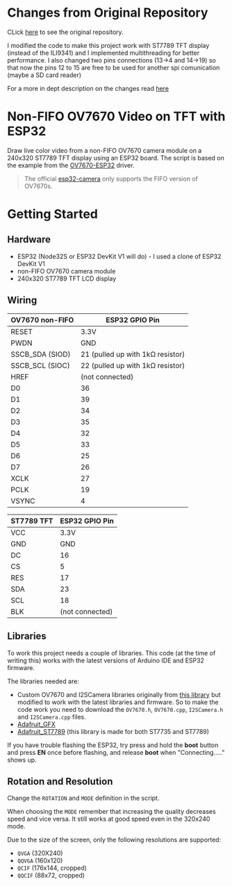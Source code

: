 # Changes from Original Repository
CLick [here](https://github.com/alankrantas/OV7670-ESP32-TFT) to see the original repository.

I modified the code to make this project work with ST7789 TFT display (instead of the ILI9341) and I implemented multithreading for better performance. I also changed two pins connections (13->4 and 14->19) so that now the pins 12 to 15 are free to be used for another spi comunication (maybe a SD card reader)

For a more in dept description on the changes read [here](https://github.com/SimoSera/OV7670-ESP32-TFT/blob/main/CHANGES.md)

# Non-FIFO OV7670 Video on TFT with ESP32
Draw live color video from a non-FIFO OV7670 camera module on a 240x320 ST7789 TFT display using an ESP32 board. The script is based on the example from the [OV7670-ESP32](https://github.com/kobatan/OV7670-ESP32) driver.

> The official [esp32-camera](https://github.com/espressif/esp32-camera) only supports the FIFO version of OV7670s.

# Getting Started

## Hardware

* ESP32 (Node32S or ESP32 DevKit V1 will do) - I used a clone of ESP32 DevKit V1
* non-FIFO OV7670 camera module
* 240x320 ST7789 TFT LCD display


## Wiring

| OV7670 non-FIFO | ESP32 GPIO Pin |
| --- | --- |
| RESET | 3.3V |
| PWDN | GND |
| SSCB_SDA (SIOD) | 21 (pulled up with 1kΩ resistor) |
| SSCB_SCL (SIOC) | 22 (pulled up with 1kΩ resistor) |
| HREF | (not connected) |
| D0 | 36 |
| D1 | 39 |
| D2 | 34 |
| D3 | 35 |
| D4 | 32 |
| D5 | 33 |
| D6 | 25 |
| D7 | 26 |
| XCLK | 27 |
| PCLK | 19 |
| VSYNC | 4 |

| ST7789 TFT | ESP32 GPIO Pin |
| --- | --- |
| VCC | 3.3V |
| GND | GND |
| DC | 16 |
| CS | 5 |
| RES | 17 |
| SDA | 23 |
| SCL | 18 |
| BLK | (not connected) |

## Libraries

To work this project needs a couple of libraries. This code (at the time of writing this) works with the latest versions of Arduino IDE and ESP32 firmware.

The libraries needed are:
* Custom OV7670 and I2SCamera libraries originally from [this library](https://github.com/kobatan/OV7670-ESP32) but modified to work with the latest libraries and firmware. So to make the code work you need to download the ```OV7670.h```, ```OV7670.cpp```, ```I2SCamera.h``` and ```I2SCamera.cpp``` files.
* [Adafruit_GFX](https://github.com/adafruit/Adafruit-GFX-Library)
* [Adafruit_ST7789](https://github.com/adafruit/Adafruit-ST7735-Library) (this library is made for both ST7735 and ST7789)

If you have trouble flashing the ESP32, try press and hold the **boot** button and press **EN** once before flashing, and release **boot** when "Connecting....." shows up.


## Rotation and Resolution

Change the ```ROTATION``` and ```MODE``` definition in the script.

When choosing the ```MODE``` remember that increasing the quality decreases speed and vice versa. It still works at good speed even in the 320x240 mode.

Due to the size of the screen, only the following resolutions are supported:

* ```QVGA``` (320X240)
* ```QQVGA``` (160x120)
* ```QCIF``` (176x144, cropped)
* ```QQCIF``` (88x72, cropped)
